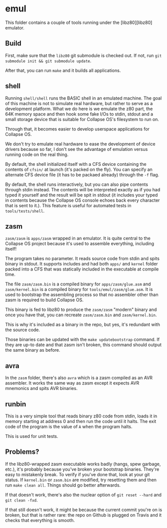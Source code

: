 # emul

This folder contains a couple of tools running under the [libz80][libz80]
emulator.

## Build

First, make sure that the `libz80` git submodule is checked out. If not, run
`git submodule init && git submodule update`.

After that, you can run `make` and it builds all applications.

## shell

Running `shell/shell` runs the BASIC shell in an emulated machine. The goal of
this machine is not to simulate real hardware, but rather to serve as a
development platform. What we do here is we emulate the z80 part, the 64K
memory space and then hook some fake I/Os to stdin, stdout and a small storage
device that is suitable for Collapse OS's filesystem to run on.

Through that, it becomes easier to develop userspace applications for Collapse
OS.

We don't try to emulate real hardware to ease the development of device drivers
because so far, I don't see the advantage of emulation versus running code on
the real thing.

By default, the shell initialized itself with a CFS device containing the
contents of `cfsin/` at launch (it's packed on the fly). You can specify an
alternate CFS device file (it has to be packaed already) through the `-f` flag.

By default, the shell runs interactively, but you can also pipe contents through
stdin instead. The contents will be interpreted exactly as if you had typed it
yourself and the result will be spit in stdout (it includes your typed in
contents because the Collapse OS console echoes back every character that is
sent to it.). This feature is useful for automated tests in `tools/tests/shell`.

## zasm

`zasm/zasm` is `apps/zasm` wrapped in an emulator. It is quite central to the
Collapse OS project because it's used to assemble everything, including itself!

The program takes no parameter. It reads source code from stdin and spits
binary in stdout. It supports includes and had both `apps/` and `kernel` folder
packed into a CFS that was statically included in the executable at compile
time.

The file `zasm/zasm.bin` is a compiled binary for `apps/zasm/glue.asm` and
`zasm/kernel.bin` is a compiled binary for `tools/emul/zasm/glue.asm`. It is
used to bootstrap the assembling process so that no assembler other than zasm
is required to build Collapse OS.

This binary is fed to libz80 to produce the `zasm/zasm` "modern" binary and
once you have that, you can recreate `zasm/zasm.bin` and `zasm/kernel.bin`.

This is why it's included as a binary in the repo, but yes, it's redundant with
the source code.

Those binaries can be updated with the `make updatebootstrap` command. If they
are up-to date and that zasm isn't broken, this command should output the same
binary as before.

## avra

In the `zasm` folder, there's also `avra` which is a zasm compiled as an AVR
assembler. It works the same way as zasm except it expects AVR mnemonics and
spits AVR binaries.

## runbin

This is a very simple tool that reads binary z80 code from stdin, loads it in
memory starting at address 0 and then run the code until it halts. The exit
code of the program is the value of `A` when the program halts.

This is used for unit tests.

## Problems?

If the libz80-wrapped zasm executable works badly (hangs, spew garbage, etc.),
it's probably because you've broken your bootstrap binaries. They're easy to
mistakenly break. To verify if you've done that, look at your git status. If
`kernel.bin` or `zasm.bin` are modified, try resetting them and then run
`make clean all`. Things should go better afterwards.

If that doesn't work, there's also the nuclear option of `git reset --hard`
and `git clean -fxd`.

If that still doesn't work, it might be because the current commit you're on
is broken, but that is rather rare: the repo on Github is plugged on Travis
and it checks that everything is smooth.
